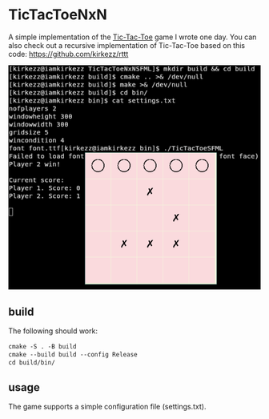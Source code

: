 # TicTacToeNxN

A simple implementation of the [Tic-Tac-Toe](https://en.wikipedia.org/wiki/Tic-tac-toe) game I wrote one day.
You can also check out a recursive implementation of Tic-Tac-Toe based on this code: https://github.com/kirkezz/rttt

![yay](i-win.png)

## build

The following should work:

```
cmake -S . -B build
cmake --build build --config Release
cd build/bin/
```

## usage

The game supports a simple configuration file (settings.txt).
